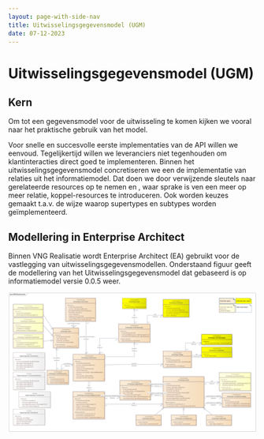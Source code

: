 ```yaml
---
layout: page-with-side-nav
title: Uitwisselingsgegevensmodel (UGM)
date: 07-12-2023
---
```


# Uitwisselingsgegevensmodel (UGM)

## Kern
Om tot een gegevensmodel voor de uitwisseling te komen kijken we vooral naar het praktische gebruik van het model. 

Voor snelle en succesvolle eerste implementaties van de API willen we eenvoud. Tegelijkertijd willen we leveranciers niet tegenhouden om klantinteracties direct goed te implementeren. Binnen het uitwisselingsgegevensmodel concretiseren we een de implementatie van relaties uit het informatiemodel. Dat doen we door verwijzende sleutels naar gerelateerde resources op te nemen en , waar sprake is ven een meer op meer relatie, koppel-resources te introduceren. 
Ook worden keuzes gemaakt t.a.v. de wijze waarop supertypes en subtypes worden geïmplementeerd.

## Modellering in Enterprise Architect
Binnen VNG Realisatie wordt Enterprise Architect (EA) gebruikt voor de vastlegging van uitwisselingsgegevensmodellen. Onderstaand figuur geeft de modellering van het Uitwisselingsgegevensmodel dat gebaseerd is op informatiemodel versie 0.0.5 weer.

<img src="./assets/UGM_Klantinteracties_v006.png" alt="SIM" width="700"/>
